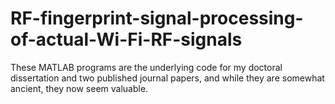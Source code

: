 # RF-fingerprint-signal-processing-of-actual-Wi-Fi-RF-signals
These MATLAB programs are the underlying code for my doctoral dissertation and two published journal papers, and while they are somewhat ancient, they now seem valuable.
